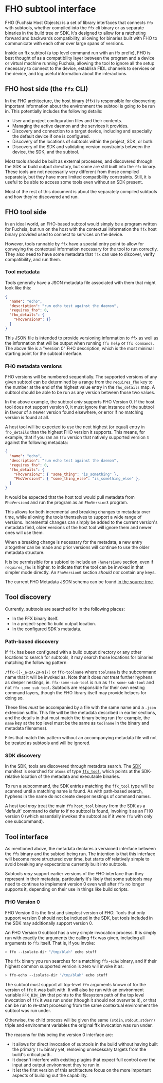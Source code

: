 # FHO subtool interface

FHO (Fuchsia Host Objects) is a set of library interfaces that connects `ffx`
with subtools, whether compiled into the `ffx` cli binary or as separate
binaries in the build tree or SDK. It's designed to allow for a ratcheting
forward and backwards compatibility, allowing for binaries built with FHO to
communicate with each other over large spans of versions.

Inside an ffx subtool (a top level command run with an ffx prefix), FHO is
best thought of as a compatibility layer between the program and a device or
virtual machine running Fuchsia, allowing the tool to ignore all the setup
necessary to connect to the device, establish FIDL channels to services on
the device, and log useful information about the interactions.

## FHO host side (the `ffx` CLI)

In the FHO architecture, the host binary (`ffx`) is responsible for discovering
important information about the environment the subtool is going to be run in.
This potentially includes the following details:

* User and project configuration files and their contents.
* Managing the active daemon and the services it provides.
* Discovery and connection to a target device, including and especially
the default device if one is configured.
* Discovery of the locations of subtools within the project, SDK, or both.
* Discovery of the SDK and validating version constraints between the device,
the SDK, and the subtool.

Most tools should be built as external processes, and discovered through the
SDK or build output directory, but some are still built into the `ffx` binary.
These tools are not necessarily very different from those compiled separately,
but they have more limited compatibility constraints. Still, it is useful to
be able to access some tools even without an SDK present.

Most of the rest of this document is about the separately compiled subtools and
how they're discovered and run.

## FHO tool side

In an ideal world, an FHO-based subtool would simply be a program written for
Fuchsia, but run on the host with the contextual information the `ffx` host
binary provided used to connect to services on the device.

However, tools runnable by `ffx` have a special entry point to allow for
conveying the contextual information necessary for the tool to run correctly.
They also need to have some metadata that `ffx` can use to discover,
verify compatibility, and run them.

### Tool metadata

Tools generally have a JSON metadata file associated with them that might
look like this:

```json
{
  "name": "echo",
  "description": "run echo test against the daemon",
  "requires_fho": 0,
  "fho_details": {
    "FhoVersion0": {}
  }
}
```

This JSON file is intended to provide versioning information to `ffx` as well as
the information that will be output when running `ffx help` or `ffx commands`.
The above file is a "version 0" FHO description, which is the most minimal
starting point for the subtool interface.

### FHO metadata versions

FHO versions will be numbered sequentially. The supported versions of any given
subtool can be determined by a range from the `requires_fho` key to the number
at the end of the highest value entry in the `fho_details` map. A subtool should
be able to be run as any version between those two values.

In the above example, the subtool *only* supports FHO Version 0. If the host
tool does not support version 0, it must ignore that instance of the subtool
in favour of a newer version found elsewhere, or error if no matching version
is found at all.

A host tool will be expected to use the next highest (or equal) entry in
`fho_details` than the highest FHO version it supports. This means, for example,
that if you ran an `ffx` version that natively supported version `3` against the
following metadata:


```json
{
  "name": "echo",
  "description": "run echo test against the daemon",
  "requires_fho": 0,
  "fho_details": {
    "FhoVersion2": { "some_thing": "is_something" },
    "FhoVersion4": { "some_thing_else": "is_something_else" },
  }
}
```

It would be expected that the host tool would pull metadata from `FhoVersion4`
and run the program as an `FhoVersion3` program.

This allows for both incremental and breaking changes to metadata over time,
while allowing the tools themselves to support a wide range of versions.
Incremental changes can simply be added to the current version's metadata field,
older versions of the host tool will ignore them and newer ones will use them.

When a breaking change is necessary for the metadata, a new entry altogether can
be made and prior versions will continue to use the older metadata structure.

It is be permissible for a subtool to include an `FhoVersion0` section,
even if `requires_fho` is higher, to indicate that the tool can be invoked in
that simpler mode directly. An `FhoVersion0` section *should not* contain any
keys.

The current FHO Metadata JSON schema can be found
[in the source tree](/src/developer/ffx/lib/fho/metadata/schema/fho_metadata.json).

## Tool discovery

Currently, subtools are searched for in the following places:

* In the FFX binary itself.
* In a project-specific build output location.
* In the configured SDK's metadata.

### Path-based discovery

If `ffx` has been configured with a build output directory or any other locations
to search for subtools, it may search those locations for binaries matching the
following pattern:

`/ffx-([-_a-zA-Z0-9]/)` or `ffx-toolname` where `toolname` is the subcommand
name that it will be invoked as. Note that it does *not* treat further hyphens
as deeper nestings, ie. `ffx-some-sub-tool` is run as `ffx some-sub-tool` and
not `ffx some sub tool`. Subtools are responsible for their own nesting command
layers, though the FHO library itself may provide helpers for doing so.

These files *must* be accompanied by a file with the same name and a `.json`
extension suffix. This file will be the metadata described in earlier sections,
and the details in that must match the binary being run (for example, the `name`
key at the top level must be the same as `toolname` in the binary and metadata
filenames).

Files that match this pattern without an accompanying metadata file
will not be treated as subtools and will be ignored.

### SDK discovery

In the SDK, tools are discovered through metadata search. The
[SDK](/build/sdk/README.md) manifest is searched for `atoms` of type
[`ffx_tool`](/build/sdk/meta/ffx_tool.json), which points at the SDK-relative
location of the metadata and executable binaries.

To run a subcommand, the SDK entries matching the `ffx_tool` type will be
scanned until a matching name is found. As with path-based search, hyphens in
the name do not create deeper nestings of command names.

A host tool *may* treat the main `ffx` `host_tool` binary from the SDK as a
'default' command to defer to if no subtool is found, invoking it as an FHO
version 0 (which essentially invokes the subtool as if it were `ffx` with only
one subcommand).

## Tool interface

As mentioned above, the metadata declares a versioned interface between the `ffx`
binary and the subtool being run. The intention is that this interface will
become more structured over time, but starts off relatively simple to avoid
breaking any expectations currently built into subtools.

Subtools *may* support earlier versions of the FHO interface than they
represent in their metadata, particularly it's likely that some subtools may
need to continue to implement version 0 even well after `ffx` no longer supports
it, depending on their use in things like build scripts.

### FHO Version 0

FHO Version 0 is the first and simplest version of FHO. Tools that only support
version 0 should not be included in the SDK, but tools included in the SDK may
additionally support version 0.

An FHO Version 0 subtool has a very simple invocation process. It is simply run
with exactly the arguments the calling `ffx` was given, including all arguments
to `ffx` itself. That is, if you invoke:

```sh
> ffx --isolate-dir "/tmp/blah" echo stuff
```

The `ffx` binary you run searches for a matching `ffx-echo` binary, and if
their highest common supported version is zero will invoke it as:

```sh
> ffx-echo --isolate-dir "/tmp/blah" echo stuff
```

The subtool must support all top-level `ffx` arguments known of for the version
of `ffx` it was built with. It will also be run with an environment variable
`FFX_BIN_ENV` that points to the filesystem path of the top level invocation of
`ffx` it was run under (though it should not overwrite it), or that can be run
to re-start processing from the same contextual environment the subtool was run
under.

Otherwise, the child process will be given the same `(stdin,stdout,stderr)`
triple and environment variables the original ffx invocation was run under.

The reasons for this being the version 0 interface are:

* It allows for direct invocation of subtools in the build without having built
the primary `ffx` binary yet, removing unnecessary targets from the build's
critical path.
* It doesn't interfere with existing plugins that expect full
control over the input and output environment they're run in.
* It let the first version of this architecture focus on the more important
aspects of building out the capability.
